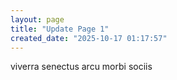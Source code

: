 ```yaml
---
layout: page
title: "Update Page 1"
created_date: "2025-10-17 01:17:57"
---
```


viverra senectus arcu morbi sociis 
